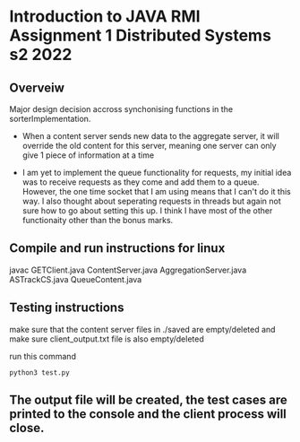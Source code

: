 # Introduction to JAVA RMI Assignment 1 Distributed Systems s2 2022

## Overveiw
Major design decision accross synchonising functions in the sorterImplementation. 

- When a content server sends new data to the aggregate server, it will override the old content for this server, meaning one server can only give 1 piece of information at a time

- I am yet to implement the queue functionality for requests, my initial idea was to receive requests as they come and add them to a queue. However, the one time socket that I am using means that I can't do it this way. I also thought about seperating requests in threads but again not sure how to go about setting this up. I think I have most of the other functionaity other than the bonus marks.

## Compile and run instructions for linux 
javac GETClient.java ContentServer.java AggregationServer.java ASTrackCS.java QueueContent.java

## Testing instructions
make sure that the content server files in ./saved are empty/deleted and make sure client_output.txt file is also empty/deleted

run this command 
```
python3 test.py 
```
## The output file will be created, the test cases are printed to the console and the client process will close. 

